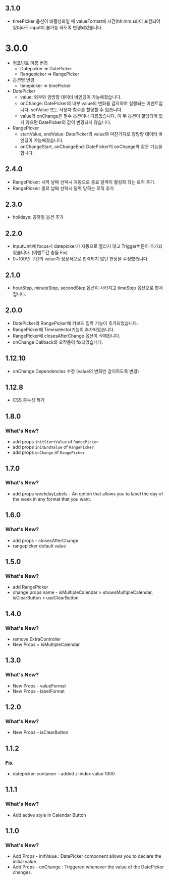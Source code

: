 ## 3.1.0

- timePicker 옵션이 비활성화일 때 valueFormat에 시간(hh:mm:ss)이 포함되어 있더라도 input이 불가능 하도록 변경되었습니다.

# 3.0.0

- 컴포넌트 이름 변경
  - Datepicker => DatePicker
  - Rangepicker => RangePicker
- 옵션명 변경
  - timepicker => timePicker
- DatePicker
  - value: 외부와 양방향 데이터 바인딩이 가능해졌습니다.
  - onChange: DatePicker의 내부 value의 변화를 감지하여 실행되는 이벤트입니다. setValue 또는 사용자 함수를 할당할 수 있습니다.
  - value와 onChange은 필수 옵션이나 다름없습니다. 이 두 옵션이 할당되어 있지 않으면 DatePicker의 값이 변경되지 않습니다.
- RangePicker
  - startValue, endValue: DatePicker의 value와 마찬가지로 양방향 데이터 바인딩이 가능해졌습니다.
  - onChangeStart, onChangeEnd: DatePicker의 onChange와 같은 기능을 합니다.

## 2.4.0

- RangePicker: 시작 날짜 선택시 자동으로 종료 달력이 활성화 되는 로직 추가.
- RangePicker: 종료 날짜 선택시 달력 닫히는 로직 추가

## 2.3.0

- holidays: 공휴일 옵션 추가

## 2.2.0

- InputUnit에 focus시 datepicker가 자동으로 열리지 않고 Trigger버튼이 추가되었습니다. (이벤트간 충돌 Fix)
- 0~100년 구간의 value가 정상적으로 입력되지 않던 현상을 수정했습니다.

## 2.1.0

- hourStep, minuteStep, secondStep 옵션이 사라지고 timeStep 옵션으로 합쳐집니다.

## 2.0.0

- DatePicker와 RangePicker에 키보드 입력 기능이 추가되었습니다.
- RangePicker에 Timeselector기능이 추가되었습니다.
- RangePicker에 closesAfterChange 옵션이 삭제됩니다.
- onChange Callback의 오작동이 fix되었습니다.

## 1.12.10

- onChange Dependencies 수정 (value의 변화만 감지하도록 변경)

## 1.12.8

- CSS 종속성 제거

## 1.8.0

### What's New?

- add props `initStartValue` of `RangePicker`
- add props `initEndValue` of `RangePicker`
- add props `onChange` of `RangePicker`

## 1.7.0

### What's New?

- add props weekdayLabels - An option that allows you to label the day of the week in any format that you want.

## 1.6.0

### What's New?

- add props - closesAfterChange
- rangepicker default value

## 1.5.0

### What's New?

- add RangePicker
- change props name - isMultipleCalendar > showsMultipleCalendar, isClearButton > useClearButton

## 1.4.0

### What's New?

- remove ExtraController
- New Props = isMultipleCalendar

## 1.3.0

### What's New?

- New Props - valueFormat
- New Props - labelFormat

## 1.2.0

### What's New?

- New Props - isClearButton

## 1.1.2

### Fix

- datepicker-container - added z-index value 1000.

## 1.1.1

### What's New?

- Add active style in Calendar Button

## 1.1.0

### What's New?

- Add Props - initValue : DatePicker component allows you to declare the initial value.
- Add Props - onChange : Triggered whenever the value of the DatePicker changes.
